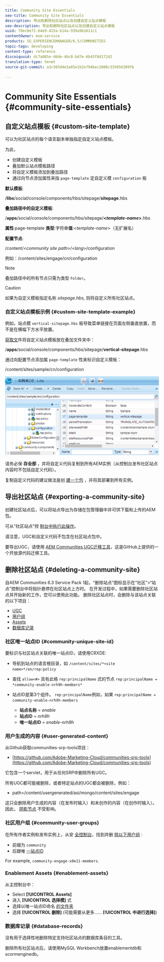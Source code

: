 ```yaml
---
title: Community Site Essentials
seo-title: Community Site Essentials
description: 导出和删除社区站点以及创建自定义站点模板
seo-description: 导出和删除社区站点以及创建自定义站点模板
uuid: f0ec0e71-64e9-415a-b14a-939a9b1611c1
contentOwner: msm-service
products: SG_EXPERIENCEMANAGER/6.5/COMMUNITIES
topic-tags: developing
content-type: reference
discoiquuid: dc7a085e-d6de-4bc8-bd7e-6b43f8d172d2
translation-type: tm+mt
source-git-commit: a3c303d4e3a85e1b2e794bec2006c335056309fb

---
```



# Community Site Essentials {#community-site-essentials}

## 自定义站点模板 {#custom-site-template}

可以为社区站点的每个语言副本单独指定自定义站点模板。

为此，

* 创建自定义模板
* 叠加默认站点模板路径
* 将自定义模板添加到叠加路径
* 通过向节点添加属性来指 `page-template` 定自定义模 `configuration` 板

**默认模板**:

/**libs**/social/console/components/hbs/sitepage/**sitepage**.hbs

**叠加路径中的自定义模板**:

/**apps**/social/console/components/hbs/sitepage/**&lt;*template-name*>**.hbs

**属性**:page-template **类型**:字符串&#x200B;**值**:&lt;*template-name*>（无扩展名）

**配置节点**:

/content/&lt;*community site path*>/&lt;*lang*>/configuration

例如：/content/sites/engage/cn/configuration

>[!NOTE]
>
>叠加路径中的所有节点只需为类型 `Folder`。

>[!CAUTION]
>
>如果为自定义模板指定名称 *sitepage.hbs,* 则将自定义所有社区站点。

### 自定义站点模板示例 {#custom-site-template-example}

例如，站点模 `vertical-sitepage.hbs` 板导致菜单链接在页面左侧垂直放置，而不是在横幅下方水平放置。

[获取文](assets/vertical-sitepage.hbs)件将自定义站点模板放在叠加文件夹中：

/**apps**/social/console/components/hbs/sitepage/**vertical-sitepage**.hbs

通过向配置节点添加属 `page-template` 性来标识自定义模板：

/content/sites/sample/cn/configuration

![chlimage_1-80](assets/chlimage_1-80.png)

请务必保 **存全部** ，并将自定义代码复制到所有AEM实例（从控制台发布社区站点内容时不包括自定义代码）。

复制自定义代码的建议做法是创 [建一个包](../../help/sites-administering/package-manager.md#creating-a-new-package) ，并将其部署到所有实例。

## 导出社区站点 {#exporting-a-community-site}

创建社区站点后，可以将站点导出为存储在包管理器中并可供下载和上传的AEM包。

可从“社区站点”控 [制台中执行此操作](sites-console.md#exporting-the-site)。

请注意，UGC和自定义代码不包含在社区站点包中。

要导出UGC，请使用 [AEM Communities UGC迁移工具](https://github.com/Adobe-Marketing-Cloud/communities-ugc-migration)，这是GitHub上提供的一个开放源代码迁移工具。

## 删除社区站点 {#deleting-a-community-site}

自AEM Communities 6.3 Service Pack 1起，“删除站点”图标显示在“社区”>“站点”控制台中将指针悬停在社区站点上方时。 在开发过程中，如果需要删除社区站点并开始新的工作，您可以使用此功能。 删除社区站点时，会删除与该站点关联的以下项目：

* [UGC](#user-generated-content)
* [用户组](#community-user-groups)
* [Assets](#enablement-assets)
* [数据库记录](#database-records)

### 社区唯一站点ID {#community-unique-site-id}

要标识与社区站点关联的唯一站点ID，请使用CRXDE:

* 导航到站点的语言根目录，如 `/content/sites/*<site name>*/en/rep:policy`

* 查找 `allow<#>` 具有此格 `rep:principalName` 式的节点 `rep:principalName = *community-enable-nrh9h-members*`

* 站点ID是第3个组件。 `rep:principalName`例如，如果 `rep:principalName = community-enable-nrh9h-members`

   * **站点名称** = *enable*
   * **站点ID** = *nrh9h*
   * **唯一站点ID** = *enable-nrh9h*

### 用户生成的内容 {#user-generated-content}

从Github获取communities-srp-tools项目：

* [https://github.com/Adobe-Marketing-Cloud/communities-srp-tools](https://github.com/Adobe-Marketing-Cloud/communities-srp-tools)

它包含一个servlet，用于从任何SRP中删除所有UGC。

所有UGC都可能被删除，或者特定站点的UGC都会被删除，例如：

* path=/content/usergenerated/asi/mongo/content/sites/engage

这只会删除用户生成的内容（在发布时输入）和未创作的内容（在创作时输入）。 因此， [阴影节点](srp.md#shadownodes) 不受影响。

### 社区用户组 {#community-user-groups}

在所有作者实例和发布实例上，从安 [全控制台](../../help/sites-administering/security.md)，找到并删 [除以下用户组](users.md) :

* 前缀为 `community`
* 后跟唯 [一站点ID](#community-unique-site-id)

For example, `community-engage-x0e11-members`.

### Enablement Assets {#enablement-assets}

从主控制台中：

* Select **[!UICONTROL Assets]**
* 进入 **[!UICONTROL 选择模]** 式
* 选择以唯一站点ID命名 [的文件夹](#community-unique-site-id)
* 选择 **[!UICONTROL 删除]** (可能需要从更多…… **[!UICONTROL 中进行选择]**)

### 数据库记录 {#database-records}

没有用于选择性地删除特定支持社区站点的数据库条目的工具。

删除所有社区站点后，请使用MySQL Workbench放置enablementdb和scormenginedb。
